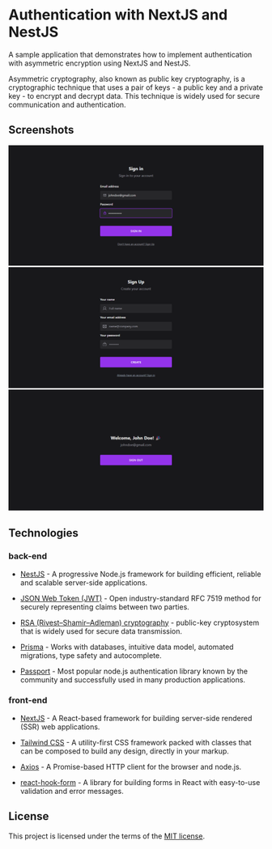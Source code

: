 # Authentication with NextJS and NestJS

A sample application that demonstrates how to implement authentication with asymmetric encryption using NextJS and NestJS.

Asymmetric cryptography, also known as public key cryptography, is a cryptographic technique that uses a pair of keys - a public key and a private key - to encrypt and decrypt data. This technique is widely used for secure communication and authentication.

## Screenshots

![signin page](/screenshots/signin-page.png)
![signup page](/screenshots/signup-page.png)
![welcome page](/screenshots/welcome-page.png)

## Technologies

### back-end

- [NestJS](https://nestjs.com/) - A progressive Node.js framework for building efficient, reliable and scalable server-side applications.

- [JSON Web Token (JWT)](https://jwt.io/) - Open industry-standard RFC 7519 method for securely representing claims between two parties.

- [RSA (Rivest–Shamir–Adleman) cryptography](https://en.wikipedia.org/wiki/RSA_(cryptosystem)) - public-key cryptosystem that is widely used for secure data transmission.

- [Prisma](https://www.prisma.io/) - Works with databases, intuitive data model, automated migrations, type safety and autocomplete.

- [Passport](http://www.passportjs.org/) - Most popular node.js authentication library known by the community and successfully used in many production applications.

### front-end

- [NextJS](https://nextjs.org/) - A React-based framework for building server-side rendered (SSR) web applications.

- [Tailwind CSS](https://tailwindcss.com/) - A utility-first CSS framework packed with classes that can be composed to build any design, directly in your markup.

- [Axios](https://axios-http.com/) - A Promise-based HTTP client for the browser and node.js.

- [react-hook-form](https://react-hook-form.com/) - A library for building forms in React with easy-to-use validation and error messages.

## License

This project is licensed under the terms of the [MIT license](https://github.com/wesleey/next-nest-auth/blob/HEAD/LICENSE).
